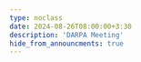```yaml
---
type: noclass
date: 2024-08-26T08:00:00+3:30
description: 'DARPA Meeting'
hide_from_announcments: true
---
```

